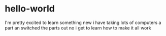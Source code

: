 # hello-world
I'm pretty excited to learn something new
i have taking lots of computers a part an switched the parts out no i get to learn how to make it all work


